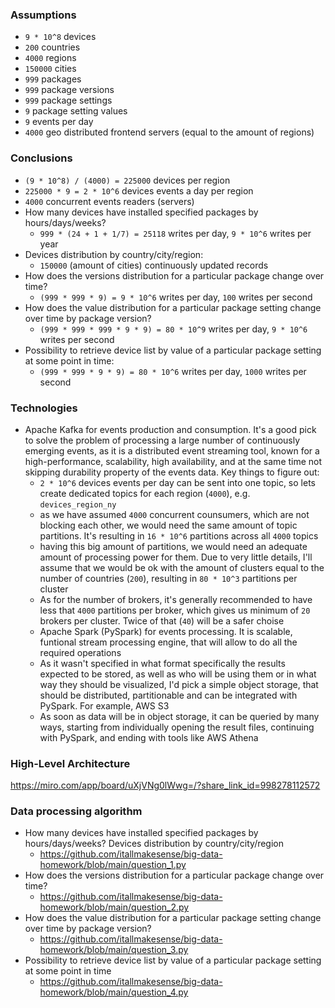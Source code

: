 ### Assumptions
- `9 * 10^8` devices
- `200` countries
- `4000` regions
- `150000` cities
- `999` packages
- `999` package versions
- `999` package settings
- `9` package setting values
- `9` events per day
- `4000` geo distributed frontend servers (equal to the amount of regions)

### Conclusions
- `(9 * 10^8) / (4000) = 225000` devices per region
- `225000 * 9 = 2 * 10^6` devices events a day per region
- `4000` concurrent events readers (servers)
- How many devices have installed specified packages by hours/days/weeks?
  - `999 * (24 + 1 + 1/7) = 25118` writes per day, `9 * 10^6` writes per year
- Devices distribution by country/city/region:
  - `150000` (amount of cities) continuously updated records
- How does the versions distribution for a particular package change over time?
  - `(999 * 999 * 9) = 9 * 10^6` writes per day, `100` writes per second
- How does the value distribution for a particular package setting change over time by package version?
  - `(999 * 999 * 999 * 9 * 9) = 80 * 10^9` writes per day, `9 * 10^6` writes per second
- Possibility to retrieve device list by value of a particular package setting at some point in time:
  - `(999 * 999 * 9 * 9) = 80 * 10^6` writes per day, `1000` writes per second

### Technologies
- Apache Kafka for events production and consumption. It's a good pick to solve the problem of processing a large number of continuously emerging events, as it is a distributed event streaming tool, known for a high-performance, scalability, high availability, and at the same time not skipping durability property of the events data. Key things to figure out:
  - `2 * 10^6` devices events per day can be sent into one topic, so lets create dedicated topics for each region (`4000`), e.g. `devices_region_ny`
  - as we have assumed `4000` concurrent counsumers, which are not blocking each other, we would need the same amount of topic partitions. It's resulting in `16 * 10^6` partitions across all `4000` topics
  - having this big amount of partitions, we would need an adequate amount of processing power for them. Due to very little details, I'll assume that we would be ok with the amount of clusters equal to the number of countries (`200`), resulting in `80 * 10^3` partitions per cluster
  - As for the number of brokers, it's generally recommended to have less that `4000` partitions per broker, which gives us minimum of `20` brokers per cluster. Twice of that (`40`) will be a safer choise
  - Apache Spark (PySpark) for events processing. It is scalable, funtional stream processing engine, that will allow to do all the required operations
  - As it wasn't specified in what format specifically the results expected to be stored, as well as who will be using them or in what way they should be visualized, I'd pick a simple object storage, that should be distributed, partitionable and can be integrated with PySpark. For example, AWS S3
  - As soon as data will be in object storage, it can be queried by many ways, starting from individually opening the result files, continuing with PySpark, and ending with tools like AWS Athena


### High-Level Architecture
https://miro.com/app/board/uXjVNg0lWwg=/?share_link_id=998278112572

### Data processing algorithm
- How many devices have installed specified packages by hours/days/weeks? Devices distribution by country/city/region
  - https://github.com/itallmakesense/big-data-homework/blob/main/question_1.py
- How does the versions distribution for a particular package change over time?
  - https://github.com/itallmakesense/big-data-homework/blob/main/question_2.py
- How does the value distribution for a particular package setting change over time by package version?
  - https://github.com/itallmakesense/big-data-homework/blob/main/question_3.py
- Possibility to retrieve device list by value of a particular package setting at some point in time
  - https://github.com/itallmakesense/big-data-homework/blob/main/question_4.py
